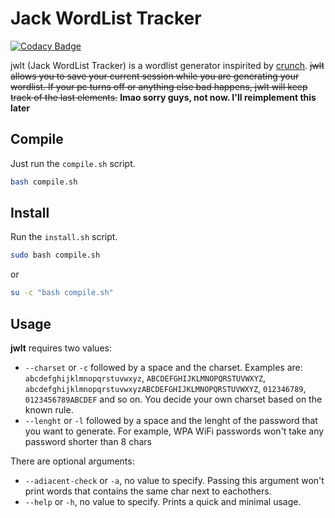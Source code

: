 # Jack WordList Tracker

[![Codacy Badge](https://api.codacy.com/project/badge/Grade/93b6e5a68b6041329d309f24bf705371)](https://app.codacy.com/app/jackrendor/jwlt?utm_source=github.com&utm_medium=referral&utm_content=jackrendor/jwlt&utm_campaign=Badge_Grade_Settings)

jwlt (Jack WordList Tracker) is a wordlist generator inspirited by [crunch](https://sourceforge.net/projects/crunch-wordlist/).
~~jwlt allows you to save your current session while you are generating your wordlist. If your pc turns off or anything else bad happens, jwlt will keep track of the last elements.~~ **lmao sorry guys, not now. I'll reimplement this later**

## Compile
Just run the `compile.sh` script.
```sh
bash compile.sh
```

## Install
Run the `install.sh` script.
```sh
sudo bash compile.sh
```

or

```sh
su -c "bash compile.sh"
```

## Usage

**jwlt** requires two values:
 * `--charset` or `-c` followed by a space and the charset. Examples are: `abcdefghijklmnopqrstuvwxyz`, `ABCDEFGHIJKLMNOPQRSTUVWXYZ`, `abcdefghijklmnopqrstuvwxyzABCDEFGHIJKLMNOPQRSTUVWXYZ`, `012346789`, `0123456789ABCDEF` and so on. You decide your own charset based on the known rule.
 * `--lenght` or `-l` followed by a space and the lenght of the password that you want to generate. For example, WPA WiFi passwords won't take any password shorter than 8 chars

There are optional arguments:
 * `--adiacent-check` or `-a`, no value to specify. Passing this argument won't print words that contains the same char next to eachothers.
 * `--help` or `-h`, no value to specify. Prints a quick and minimal usage.

 